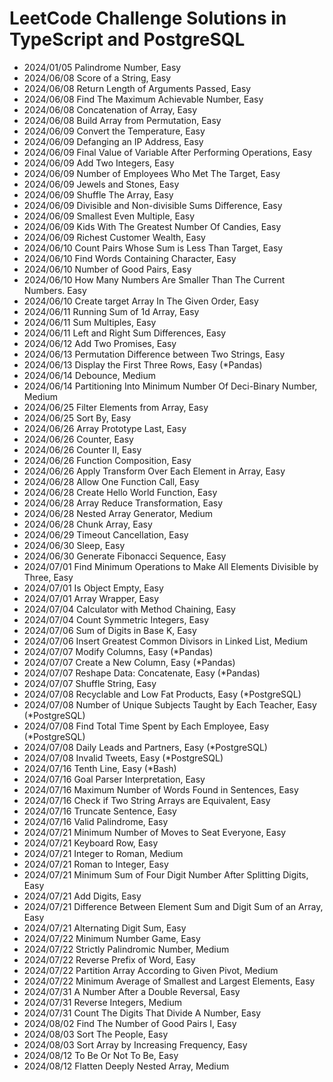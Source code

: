 # LeetCode Challenge Solutions in TypeScript and PostgreSQL

- 2024/01/05 Palindrome Number, Easy
- 2024/06/08 Score of a String, Easy
- 2024/06/08 Return Length of Arguments Passed, Easy
- 2024/06/08 Find The Maximum Achievable Number, Easy
- 2024/06/08 Concatenation of Array, Easy
- 2024/06/08 Build Array from Permutation, Easy
- 2024/06/09 Convert the Temperature, Easy
- 2024/06/09 Defanging an IP Address, Easy
- 2024/06/09 Final Value of Variable After Performing Operations, Easy
- 2024/06/09 Add Two Integers, Easy
- 2024/06/09 Number of Employees Who Met The Target, Easy
- 2024/06/09 Jewels and Stones, Easy
- 2024/06/09 Shuffle The Array, Easy
- 2024/06/09 Divisible and Non-divisible Sums Difference, Easy
- 2024/06/09 Smallest Even Multiple, Easy
- 2024/06/09 Kids With The Greatest Number Of Candies, Easy
- 2024/06/09 Richest Customer Wealth, Easy
- 2024/06/10 Count Pairs Whose Sum is Less Than Target, Easy
- 2024/06/10 Find Words Containing Character, Easy
- 2024/06/10 Number of Good Pairs, Easy
- 2024/06/10 How Many Numbers Are Smaller Than The Current Numbers. Easy
- 2024/06/10 Create target Array In The Given Order, Easy
- 2024/06/11 Running Sum of 1d Array, Easy
- 2024/06/11 Sum Multiples, Easy
- 2024/06/11 Left and Right Sum Differences, Easy
- 2024/06/12 Add Two Promises, Easy
- 2024/06/13 Permutation Difference between Two Strings, Easy
- 2024/06/13 Display the First Three Rows, Easy (\*Pandas)
- 2024/06/14 Debounce, Medium
- 2024/06/14 Partitioning Into Minimum Number Of Deci-Binary Number, Medium
- 2024/06/25 Filter Elements from Array, Easy
- 2024/06/25 Sort By, Easy
- 2024/06/26 Array Prototype Last, Easy
- 2024/06/26 Counter, Easy
- 2024/06/26 Counter II, Easy
- 2024/06/26 Function Composition, Easy
- 2024/06/26 Apply Transform Over Each Element in Array, Easy
- 2024/06/28 Allow One Function Call, Easy
- 2024/06/28 Create Hello World Function, Easy
- 2024/06/28 Array Reduce Transformation, Easy
- 2024/06/28 Nested Array Generator, Medium
- 2024/06/28 Chunk Array, Easy
- 2024/06/29 Timeout Cancellation, Easy
- 2024/06/30 Sleep, Easy
- 2024/06/30 Generate Fibonacci Sequence, Easy
- 2024/07/01 Find Minimum Operations to Make All Elements Divisible by Three, Easy
- 2024/07/01 Is Object Empty, Easy
- 2024/07/01 Array Wrapper, Easy
- 2024/07/04 Calculator with Method Chaining, Easy
- 2024/07/04 Count Symmetric Integers, Easy
- 2024/07/06 Sum of Digits in Base K, Easy
- 2024/07/06 Insert Greatest Common Divisors in Linked List, Medium
- 2024/07/07 Modify Columns, Easy (\*Pandas)
- 2024/07/07 Create a New Column, Easy (\*Pandas)
- 2024/07/07 Reshape Data: Concatenate, Easy (\*Pandas)
- 2024/07/07 Shuffle String, Easy
- 2024/07/08 Recyclable and Low Fat Products, Easy (\*PostgreSQL)
- 2024/07/08 Number of Unique Subjects Taught by Each Teacher, Easy (\*PostgreSQL)
- 2024/07/08 Find Total Time Spent by Each Employee, Easy (\*PostgreSQL)
- 2024/07/08 Daily Leads and Partners, Easy (\*PostgreSQL)
- 2024/07/08 Invalid Tweets, Easy (\*PostgreSQL)
- 2024/07/16 Tenth Line, Easy (\*Bash)
- 2024/07/16 Goal Parser Interpretation, Easy
- 2024/07/16 Maximum Number of Words Found in Sentences, Easy
- 2024/07/16 Check if Two String Arrays are Equivalent, Easy
- 2024/07/16 Truncate Sentence, Easy
- 2024/07/16 Valid Palindrome, Easy
- 2024/07/21 Minimum Number of Moves to Seat Everyone, Easy
- 2024/07/21 Keyboard Row, Easy
- 2024/07/21 Integer to Roman, Medium
- 2024/07/21 Roman to Integer, Easy
- 2024/07/21 Minimum Sum of Four Digit Number After Splitting Digits, Easy
- 2024/07/21 Add Digits, Easy
- 2024/07/21 Difference Between Element Sum and Digit Sum of an Array, Easy
- 2024/07/21 Alternating Digit Sum, Easy
- 2024/07/22 Minimum Number Game, Easy
- 2024/07/22 Strictly Palindromic Number, Medium
- 2024/07/22 Reverse Prefix of Word, Easy
- 2024/07/22 Partition Array According to Given Pivot, Medium
- 2024/07/22 Minimum Average of Smallest and Largest Elements, Easy
- 2024/07/31 A Number After a Double Reversal, Easy
- 2024/07/31 Reverse Integers, Medium
- 2024/07/31 Count The Digits That Divide A Number, Easy
- 2024/08/02 Find The Number of Good Pairs I, Easy
- 2024/08/03 Sort The People, Easy
- 2024/08/03 Sort Array by Increasing Frequency, Easy
- 2024/08/12 To Be Or Not To Be, Easy
- 2024/08/12 Flatten Deeply Nested Array, Medium
